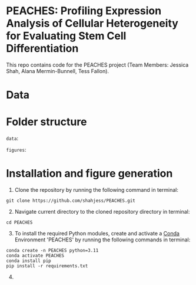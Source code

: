 # PEACHES: Profiling Expression Analysis of Cellular Heterogeneity for Evaluating Stem Cell Differentiation

This repo contains code for the PEACHES project (Team Members: Jessica Shah, Alana Mermin-Bunnell, Tess Fallon). 

# Data 


# Folder structure 

```data```: 
 
```figures```: 


# Installation and figure generation 

1. Clone the repository by running the following command in terminal:
```
git clone https://github.com/shahjess/PEACHES.git
```
2. Navigate current directory to the cloned repository directory in terminal:
```
cd PEACHES
```
3. To install the required Python modules, create and activate a [Conda](https://docs.anaconda.com/free/anaconda/install/) Environment 'PEACHES' by running the following commands in terminal: 
```
conda create -n PEACHES python=3.11  
conda activate PEACHES
conda install pip
pip install -r requirements.txt
```
4. 
